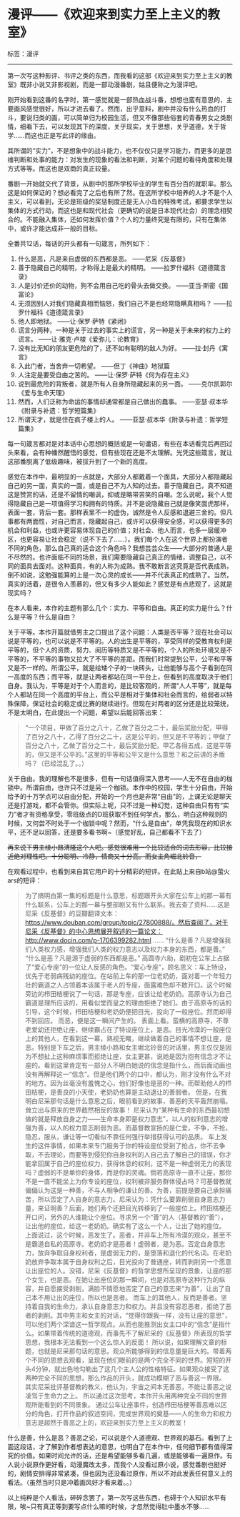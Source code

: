 # 漫评——《欢迎来到实力至上主义的教室》

标签：漫评

---

第一次写这种影评、书评之类的东西，而我看的这部《欢迎来到实力至上主义的教室》既非小说又非影视剧，而是一部动漫番剧，姑且便称之为漫评吧。

刚开始看到这番的名字时，第一感觉就是一部热血战斗番，想想也蛮有意思的，主要画风感觉很好，所以才进去看了。然而，出乎意料，剧中并没有什么热血的打斗，要说归类的画，可以简单归为校园生活，但又不像那些俗套的青春男女之类剧情，细看下去，可以发现其下的深度，关乎现实，关于思想，关乎道德，关于哲学……而这也正是写此评的缘由。

其所谓的“实力”，不是想象中的战斗能力，也不仅仅只是学习能力，而更多的是思维判断和处事的能力：对发生的现象的看法和判断，对某个问题的看待角度和处理方式等等。而这也是双商的真正较量。

番剧一开始就交代了背景，从剧中的那所学校毕业的学生有百分百的就职率。那么这是如何保证的？想必看完了之后也有所了然。在这所学校中培养的人才不是个人主义，可以看到，无论是班级的奖惩制度还是无人小岛的特殊考试，都要求学生以集体的方式行动，而这也是和现代社会（更确切的说是日本现代社会）的理念相契合的。不能融入集体，还如何发挥价值？个人的力量终究是有限的，只有在集体中，或许才能达成非一般的目标。

全番共12话，每话的开头都有一句箴言，所列如下：

1. 什么是恶，凡是来自虚弱的东西都是恶。 ——尼采《反基督》
2. 善于隐藏自己的精明，才称得上是最大的精明。 ——拉罗什福科《道德箴言录》
3. 人是讨价还价的动物，狗不会用自己吃的骨头去做交换。 ——亚当·斯密《国富论》
4. 无须因别人对我们隐藏真相而恼怒，我们自己不是也经常隐瞒真相吗？ ——拉罗什福科《道德箴言录》
5. 他人即地狱。 ——让·保罗·萨特《紧闭》
6. 谎言分两种，一种是关于过去的事实上的谎言，另一种是关于未来的权力上的谎言。 ——让·雅克·卢梭《爱弥儿：论教育》
7. 没有比无知的朋友更危险的了，还不如有聪明的敌人为好。 ——拉·封丹《寓言》
8. 入此门者，当舍弃一切希望。 ——但丁《神曲》地狱篇
9. 人注定是要受自由之苦的。 ——让·保罗·萨特《何为存在主义》
10. 说到最危险的背叛者，就是所有人自身所隐藏起来的另一面。 ——克尔凯郭尔《爱与生命天理》
11. 然而，人们泛称为命运的事情却通常都是自己做出的蠢事。 ——亚瑟·叔本华《附录与补遗：哲学短篇集》
12. 所谓天才，就是住在疯子楼上的人。 ——亚瑟·叔本华《附录与补遗：哲学短篇集》

每一句箴言都对是对本话中心思想的概括或是一句谶语，有些在本话看完后再回过头来看，会有种幡然醒悟的感觉，但有些现在还是不太理解。光凭这些箴言，就让这部番脱离了低级趣味，被拔升到了一个新的高度。

感觉在本作中，最明显的一点就是，大部分人都戴着一个面具，大部分人都隐藏起自己的另一面，真实的一面，或是自己不为人知的过去。善于隐藏自己，真不知道这是赞赏的话，还是不留情的嘲讽，抑或是略带苦笑的自嘲。怎么说呢，我个人觉得隐藏自己是一项值得学习和拥有的特质。并不是说隐藏自己就是像笑面虎那样，表面一套，背后一套。那样表里不一的虚伪，诚然是令人反感和退避三舍的。但凡事都有两面性，对自己而言，隐藏起自己，或许可以获得安全感，可以获得更多的机会和利益，也或许更容易体现自己的价值；对社会、他人而言，也多一层缓冲区，也更容易让社会稳定（说不下去了……）。我们每个人在这个世界上都扮演者不同的角色，那么自己真的适合这个角色吗？我想芸芸众生——大部分的普通人是不尽然的。也许面临不同的场景，我们需要隐藏自己真正的情绪，调整自己，以不同的面具去面对。这种面具，有的人称为成熟。我不敢断言这究竟是否代表成熟，倒不如说，这勉强能算的上是一次心灵的成长——并不代表真正的成熟了。当然，真实的活着，是很令人羡慕的，但又有多少人能如此？感觉是有点悲观了，这就是现实吗？

在本人看来，本作的主题有那么几个：实力、平等和自由。真正的实力是什么？什么是平等？什么是自由？

关于平等。本作开篇就借男主之口提出了这个问题：人类是否平等？现在社会可以说是平等的，也可以说是不平等的。人的出生是平等的，享受同样的受教育权利是平等的，但个人的资质，努力、阅历等特质又是不平等的，个人的所处环境又是不平等的，不平等的事物又拉大了不平等的差距。而我们时常提到公平，公平和平等又是不一样的。所谓公平，就是给矮个子的一块砖头，让他能够与高个子看到在同一高度的东西；而平等，就是让两者都站在同一平台上，但看到的高度取决于他们自身。我认为，平等是对于个人而言的，是比较客观的，所谓“人人平等”，就是每个人都站在同一个高度的平台上，而公平是相对于集体和社会而言的，给弱者以特殊保障，保证社会的稳定或比赛的继续进行。但现在对两者的区分还是比较笼统，不是太明白，在此提出一个问题，希望以后能回答出来：

> “一个项目，甲做了百分之八十，乙做了百分之二十，最后奖励分配，甲得了百分之八十，乙得了百分之二十，这是公平的，但又是不平等的；甲做了百分之八十，乙做了百分之二十，最后奖励分配，甲乙各得五成，这是平等的，但又是不公平的。”这里的平等和公平又是什么意思？和之前讲的矛盾吗？（已经混乱了。。）

关于自由。我的理解也不是很多，但有一句话值得深入思考——人无不在自由的枷锁中。所谓自由，也许只不过是另一个枷锁。本作中的校园，学生十分自由，开始给予的十万学点可以自由分配，开始的一个月也是非常“自由”的，上课无论是聊天还是打游戏，都不会管你。但实际上呢，只不过是一种幻觉，这种自由只有有“实力”者才有资格享受，零班级点的D班获取不到任何学点，那么，明白这种规则的时候，又何尝不时处于一个枷锁中呢？然而，“什么是自由”，单凭我现在的知识水平，还不足以回答，还是要多看书啊~（感觉好乱，自己都看不下去了）

~~再来说下男主绫小路清隆这个人吧。感觉很难用一个比较适合的词去形容，比较接近绝对理性吧。十分聪明、冷静，情商又十分高。而女主角崛北铃音，~~


在观看过程中，也看到来自其它用户的十分精彩的短评。在此贴上来自b站@萤火ars的短评：

> 为了搞明白第一集的标题是什么意思，标题跟开头大家在公车上的那一幕有什么联系，公车上的那一幕与整部剧又有什么联系。我去查了资料……这是尼采《反基督》的豆瓣翻译文本：https://www.douban.com/group/topic/27800888/。然后查阅了，对于尼采《反基督》的中心思想展开叙述的一篇论文：http://www.docin.com/p-1706399282.html ……
> “什么是善？凡是增强我们人类权力感，增强我们人类的权力意志以及权力本身的东西，都是善。”
> “什么是恶？凡是源于虚弱的东西都是恶。”
> 高圆寺六助，剧初在公车上占据了“爱心专座”的一位让人反感的角色。“爱心专座”，顾名思义：车上特设，优先于老弱病残幼的座位。在站前上车的那一位老奶奶，面对着一个年轻力壮的霸道之人占领着本该属于老人的专座，面露难色却不敢开口。这个时候旁边的栉田桔梗说了一句话，那是专座，应该让给老奶奶。高原寺认为自己霸道是理所应该的，用看似堂而皇之的理由拒绝了她们。由于高原寺的话的引导，这个时候，栉田桔梗和老奶奶便把目光，投向了一般座位。然而却得不到回应。
> 而恶，便是这一瞬间产生的。
> 表面上看。蛮横的高原寺，不尊老爱幼还拒绝让座，继续霸占在了特设座位上，是恶。目光冷漠的一般座位上的其他人，在看到这一幕，熟视无睹，继续做着自己的事情不想让座，是恶。特别是下车之后，男主绫小路和女主堀北铃音的对话里，男主仅仅是因为不想扯上这种麻烦事而拒绝让座，女主更甚，说她是因为抱有信念才不让座的。看到这里肯定有一部分人不明白她说的信念是指什么，而后面动画也没有再解释这一“信念”。但是他们两个的口中，都认为，刚才没有什么不对的地方。因为丝毫没有羞愧之心，他们好像也是恶的一种。而帮助他人的栉田桔梗，是善良的小天使，老奶奶也算是主动退让的善弱者。
> 但是，在我明白尼采那句话是什么意思之后，眼前看到的故事，善恶的天平轰然崩塌。耸立出与原来的世界截然相反的故事！
> 尼采认为“某种有生命的东西最初想做的就是释放自身之力——生命本身即是权力意志”，以人的权利意志的增强为善，以人的权力意志削弱为恶。而基督教宣扬的是仁爱，不争，不抢，隐忍，服从，谦让等一切看似不靠任何强行举措获得认可的品质。
> 车上发生的这件事情，如果本来专门服务于你的特设座位受到了抢占，你不去争取，不去理论，而要等到侵犯你自身权利的人自己去了解自己的错误，你才能拿回属于自己的座位权力，获得休息的权利，这不是一种虚弱无力的表现吗？虚弱的不是单你的身体，而是你的灵魂。倘若高原寺一直不让座，那你不是一直不能坐上为你专设的座位，权利被非服务群体侵占吗？可基督教就偏偏认为这是一种善，不与人相争的谦让的善。为善，前提是要自己承担痛苦，所以否定了人自身的意志力。尼采认为：凭什么要靠削弱自身意志力量，来证明善？后面，她们两个还把目光转移到了一般座位上。栉田桔梗还开口问，另外的人谁能让个座位。寻求另一个“善”的人（基督教的“善”），让出他的座位，给这一老奶奶。确实有了这么一个人，让出了她的座位。
> 上面说过，这个时候，恶发生了。恶者，并非车上所有冷漠的观众，甚至不是霸道自私的高原寺。老奶奶才是恶者！虚弱者，是为恶。否定自身意志力，放弃争取自身权利者，是虚弱无力的，是堕落和退化的代名词。在老奶奶放弃争取本属于自身权利之后，目光投向了普通座，转而剥削另一个愿意让出座位的人。没错，尼采《反基督》的哲学思想所呈现的景象，让座的那个女生，也是恶。在她让出座位的那一瞬间，也是对高原寺这种行为的纵容，并自愿接受剥削，满脸不情愿地否定了自己的意志来“为善”，让出了自己本不用让出的座位，所以也是恶者。
> 而车上的其他人，反而是善者。坚持着自我的生命力，承认自身意志力和权力。并且没有容忍恶者，拒绝了恶者的剥削。其中男主和女主的对话，“觉得你跟我一样，没有让座的意思”，可以他们两个深谙这一哲学观点。从而也能推测出女主口中的“信念”是指什么。如果带着传统的道德观，而事先不了解尼采的《反基督》所表现的哲学思想，我根本无法看到一个这么惊人的反面！
> 所以说，如果理解文章的标题，也就是尼采那句话的意思。观众所能够得到的信息量是巨大的。带着两个不同的思想去观看，呈现在他们眼前的是两个完全不同的世界。短短的开头4分钟，就出色地勾勒出了这几个主人公的性格特征。如果观众接受了这两种完全不同的思想，那么作品的开头，就成功模糊了恶与善这一界限。
> 其实尼采批评基督教的教义，他认为，宇宙之间本无善恶，不能让善恶之说凌驾于生命力之上。
> 所以通过这次思考，本作开头用两种完全不同的世界观所能看到的不同景象。
> 通过公车让座事件，创造栉田桔梗等善恶难以区分的角色，打开作品的叙述空间，完成世界观的奠基——人的生命力和权力意志是超然于善恶之上的，欢迎来到实力至上主义的教室！

什么是善，什么是恶？善恶之论，可以说是个人道德观、世界观的基石。看到了上面这段话，才了解到作者想表达的意思，也明白了在本作中，任何细节都有值得深究的价值。如果时间允许的话，还是希望能够多看几遍，或是能够看一遍原作。有人说小说原作更好看，动漫魔改太多，而我个人没看过原小说，感觉番剧也挺好的，剧情安排得非常紧凑，但也因为还没看过原作，所以不对此发表任何意义上的看法。（虽然当时只是冲着画风好才看来着。。）

以上纯粹是个人看法，碎碎念罢了，第一次写这些东西，也碍于个人知识水平有限，唉~只有真正等到要写点什么嘛的时候，才忽然觉得肚中墨水不够……
